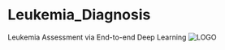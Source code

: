 # Leukemia_Diagnosis
 Leukemia Assessment via End-to-end Deep Learning
![LOGO]([https://www.baidu.com/img/bd_logo1.png](https://github.com/ZhangChenLab/LAED/blob/main/README/OIG.png)https://github.com/ZhangChenLab/LAED/blob/main/README/OIG.png)  
